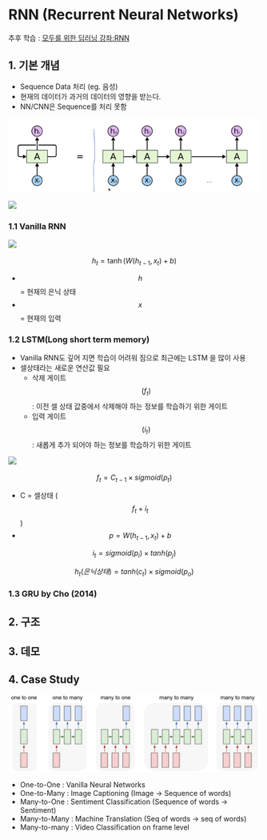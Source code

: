 # RNN (Recurrent Neural Networks)

추후 학습 : [모두를 위한 딥러닝 강좌:RNN](https://youtu.be/-SHPG_KMUkQ?list=PLlMkM4tgfjnLSOjrEJN31gZATbcj_MpUm0)

## 1. 기본 개념 
* Sequence Data 처리 (eg. 음성)
* 현재의 데이터가 과거의 데이터의 영향을 받는다. 
* NN/CNN은 Sequence를 처리 못함

![](/assets/rnn1.PNG)


![](http://i.imgur.com/vBpftAL.png)


### 1.1 Vanilla RNN 
![](http://i.imgur.com/SmXtkHi.png)

$$ h_t = \tanh(W(h_{t-1}, x_t)+b) $$
- $$h$$ = 현재의 은닉 상태
- $$x$$ = 현재의 입력 

### 1.2 LSTM(Long short term memory)
- Vanilla RNN도 깊어 지면 학습이 어려워 짐으로 최근에는 LSTM 을 많이 사용 
- 셀상태라는 새로운 연산값 필요
    - 삭제 게이트$$(f_t)$$: 이전 셀 상태 값중에서 삭제해야 하는 정보를 학습하기 위한 게이트 
    - 입력 게이트$$(i_t)$$: 새롭게 추가 되어야 하는 정보를 학습하기 위한 게이트 

![](https://cdn-images-1.medium.com/max/800/1*laH0_xXEkFE0lKJu54gkFQ.png)

$$ f_t = C_{t-1} \times sigmoid(p_t) $$
- C = 셀상태 ($$ f_t + i_t $$)
- $$ p =  W(h_{t-1}, x_t)+b $$

$$ i_t = sigmoid(p_i) \times tanh(p_j) $$

$$ h_t(은닉상태) = tanh(c_t) \times sigmoid(p_o) $$

### 1.3 GRU by Cho (2014)

## 2. 구조 


## 3. 데모 

## 4. Case Study 
![](/assets/list_of_RNN.png)
- One-to-One : Vanilla Neural Networks
- One-to-Many : Image Captioning (Image -> Sequence of words)
- Many-to-One : Sentiment Classification (Sequence of words -> Sentiment)
- Many-to-Many : Machine Translation (Seq of words -> seq of words)
- Many-to-many : Video Classification on frame level